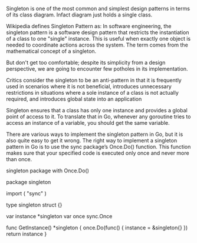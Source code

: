 Singleton is one of the most common and simplest design patterns in terms of its class diagram. Infact diagram just holds a single class.

Wikipedia defines Singleton Pattern as:
In software engineering, the singleton pattern is a software design pattern that restricts the instantiation of a class to one "single" instance. This is useful when exactly one object is needed to coordinate actions across the system. The term comes from the mathematical concept of a singleton.

But don't get too comfortable; despite its simplicity from a design perspective, we are going to encounter few potholes in its implementation.


Critics consider the singleton to be an anti-pattern in that it is frequently used in scenarios where it is not beneficial, introduces unnecessary restrictions in situations where a sole instance of a class is not actually required, and introduces global state into an application


Singleton ensures that a class has only one instance and provides a global point of access to it. To translate that in Go, whenever any goroutine tries to access an instance of a variable, you should get the same variable.

There are various ways to implement the singleton pattern in Go, but it is also quite easy to get it wrong. The right way to implement a singleton pattern in Go is to use the sync package’s Once.Do() function. This function makes sure that your specified code is executed only once and never more than once.

singleton package with Once.Do() 

package singleton

import (
    "sync"
)

type singleton struct {}

var instance *singleton
var once sync.Once

func GetInstance() *singleton {
    once.Do(func() {
        instance = &singleton{}
    })
    return instance
}
